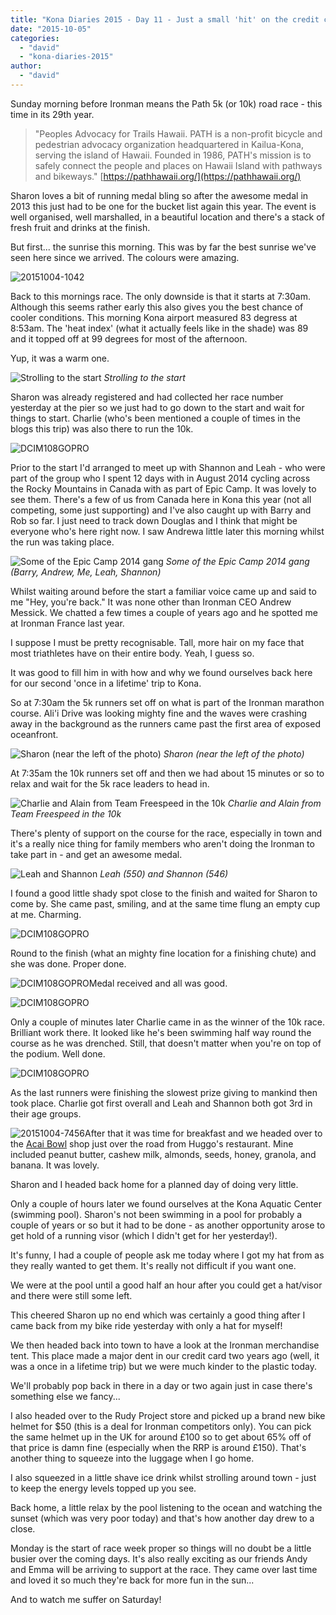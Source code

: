 ```yaml
---
title: "Kona Diaries 2015 - Day 11 - Just a small 'hit' on the credit card"
date: "2015-10-05"
categories: 
  - "david"
  - "kona-diaries-2015"
author: 
  - "david"
---
```


Sunday morning before Ironman means the Path 5k (or 10k) road race - this time in its 29th year.

> "Peoples Advocacy for Trails Hawaii. PATH is a non-profit bicycle and pedestrian advocacy organization headquartered in Kailua-Kona, serving the island of Hawaii. Founded in 1986, PATH's mission is to safely connect the people and places on Hawaii Island with pathways and bikeways." [https://pathhawaii.org/](https://pathhawaii.org/)

Sharon loves a bit of running medal bling so after the awesome medal in 2013 this just had to be one for the bucket list again this year. The event is well organised, well marshalled, in a beautiful location and there's a stack of fresh fruit and drinks at the finish.

But first... the sunrise this morning. This was by far the best sunrise we've seen here since we arrived. The colours were amazing.

![20151004-1042](/images/2015/20151004-1042.jpg)

Back to this mornings race. The only downside is that it starts at 7:30am. Although this seems rather early this also gives you the best chance of cooler conditions. This morning Kona airport measured 83 degress at 8:53am. The 'heat index' (what it actually feels like in the shade) was 89 and it topped off at 99 degrees for most of the afternoon.

Yup, it was a warm one.

![Strolling to the start](/images/2015/20151004-0026781.jpg) 
*Strolling to the start*

Sharon was already registered and had collected her race number yesterday at the pier so we just had to go down to the start and wait for things to start. Charlie (who's been mentioned a couple of times in the blogs this trip) was also there to run the 10k.

![DCIM108GOPRO](/images/2015/20151004-0177031.jpg)



Prior to the start I'd arranged to meet up with Shannon and Leah - who were part of the group who I spent 12 days with in August 2014 cycling across the Rocky Mountains in Canada with as part of Epic Camp. It was lovely to see them. There's a few of us from Canada here in Kona this year (not all competing, some just supporting) and I've also caught up with Barry and Rob so far. I just need to track down Douglas and I think that might be everyone who's here right now. I saw Andrewa little later this morning whilst the run was taking place.

![Some of the Epic Camp 2014 gang](/images/2015/20151004-0167023.jpg) 
*Some of the Epic Camp 2014 gang (Barry, Andrew, Me, Leah, Shannon)*

Whilst waiting around before the start a familiar voice came up and said to me "Hey, you're back." It was none other than Ironman CEO Andrew Messick. We chatted a few times a couple of years ago and he spotted me at Ironman France last year.

I suppose I must be pretty recognisable. Tall, more hair on my face that most triathletes have on their entire body. Yeah, I guess so.

It was good to fill him in with how and why we found ourselves back here for our second 'once in a lifetime' trip to Kona.

So at 7:30am the 5k runners set off on what is part of the Ironman marathon course. Ali'i Drive was looking mighty fine and the waves were crashing away in the background as the runners came past the first area of exposed oceanfront.

![Sharon (near the left of the photo)](/images/2015/20151004-0066854.jpg) 
*Sharon (near the left of the photo)*

At 7:35am the 10k runners set off and then we had about 15 minutes or so to relax and wait for the 5k race leaders to head in.

![Charlie and Alain from Team Freespeed in the 10k](/images/2015/20151004-0086875.jpg) 
*Charlie and Alain from Team Freespeed in the 10k*

There's plenty of support on the course for the race, especially in town and it's a really nice thing for family members who aren't doing the Ironman to take part in - and get an awesome medal.

![Leah and Shannon](/images/2015/20151004-0096884.jpg) 
*Leah (550) and Shannon (546)*

I found a good little shady spot close to the finish and waited for Sharon to come by. She came past, smiling, and at the same time flung an empty cup at me. Charming.

![DCIM108GOPRO](/images/2015/20151004-0106897.jpg)

Round to the finish (what an mighty fine location for a finishing chute) and she was done. Proper done.

![DCIM108GOPRO](/images/2015/20151004-0116922.jpg)Medal received and all was good.

![DCIM108GOPRO](/images/2015/20151004-0126958.jpg)

Only a couple of minutes later Charlie came in as the winner of the 10k race. Brilliant work there. It looked like he's been swimming half way round the course as he was drenched. Still, that doesn't matter when you're on top of the podium. Well done.

![DCIM108GOPRO](/images/2015/20151004-0136975.jpg)

As the last runners were finishing the slowest prize giving to mankind then took place. Charlie got first overall and Leah and Shannon both got 3rd in their age groups.

![20151004-7456](/images/2015/20151004-7456-e1444026475668.jpg)After that it was time for breakfast and we headed over to the [Acai Bowl](http://www.basikacai.com/acaibowls/7d1bi98yhd03wqnhsqsn94nrfllr33) shop just over the road from Huggo's restaurant. Mine included peanut butter, cashew milk, almonds, seeds, honey, granola, and banana. It was lovely.

Sharon and I headed back home for a planned day of doing very little.

Only a couple of hours later we found ourselves at the Kona Aquatic Center (swimming pool). Sharon's not been swimming in a pool for probably a couple of years or so but it had to be done - as another opportunity arose to get hold of a running visor (which I didn't get for her yesterday!).

It's funny, I had a couple of people ask me today where I got my hat from as they really wanted to get them. It's really not difficult if you want one.

We were at the pool until a good half an hour after you could get a hat/visor and there were still some left.

This cheered Sharon up no end which was certainly a good thing after I came back from my bike ride yesterday with only a hat for myself!

We then headed back into town to have a look at the Ironman merchandise tent. This place made a major dent in our credit card two years ago (well, it was a once in a lifetime trip) but we were much kinder to the plastic today.

We'll probably pop back in there in a day or two again just in case there's something else we fancy...

I also headed over to the Rudy Project store and picked up a brand new bike helmet for $50 (this is a deal for Ironman competitors only). You can pick the same helmet up in the UK for around &pound;100 so to get about 65% off of that price is damn fine (especially when the RRP is around &pound;150). That's another thing to squeeze into the luggage when I go home.

I also squeezed in a little shave ice drink whilst strolling around town - just to keep the energy levels topped up you see.

Back home, a little relax by the pool listening to the ocean and watching the sunset (which was very poor today) and that's how another day drew to a close.

Monday is the start of race week proper so things will no doubt be a little busier over the coming days. It's also really exciting as our friends Andy and Emma will be arriving to support at the race. They came over last time and loved it so much they're back for more fun in the sun...

And to watch me suffer on Saturday!
